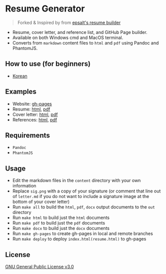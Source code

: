 # Resume Generator
> Forked & Inspired by from [epsalt's resume builder](https://github.com/epsalt/resume-builder)

* Resume, cover letter, and reference list, and GitHub Page builder.
* Available on both Windows cmd and MacOS terminal.
* Converts from `markdown` content files to `html` and `pdf` using Pandoc and PhantomJS.

## How to use (for beginners)
- [Korean](installation_ko.md)

## Examples
- Website: [gh-pages][resume-gh-pages]
- Resume: [html][resume-html], [pdf][resume-pdf]
- Cover letter: [html][letter-html], [pdf][letter-pdf]
- References: [html][references-html], [pdf][references-pdf]

## Requirements
- `Pandoc`
- `PhantomJS`

## Usage
- Edit the markdown files in the `content` directory with your own
  information
- Replace `sig.png` with a copy of your signature (or comment that
  line out of `letter.md` if you do not want to include a signature
  image at the bottom of your cover letter)
- Run `make all` to build the `html`, `pdf`, `docx` output documents to
  the `out` directory
- Run `make html` to build just the `html` documents
- Run `make pdf` to build just the `pdf` documents
- Run `make docx` to build just the `docx` documents
- Run `make gh-pages` to create gh-pages in local and remote branches
- Run `make deploy` to deploy `index.html(resume.html)` to gh-pages


## License
[GNU General Public License v3.0](LICENSE.md) 

[resume-gh-pages]: https://sujinleeme.github.io/resume-maker/
[resume-html]: https://s3-us-west-2.amazonaws.com/epsalt-resume-builder/resume.html
[resume-pdf]: https://s3-us-west-2.amazonaws.com/epsalt-resume-builder/resume.pdf
[letter-html]: https://s3-us-west-2.amazonaws.com/epsalt-resume-builder/letter.html
[letter-pdf]: https://s3-us-west-2.amazonaws.com/epsalt-resume-builder/letter.pdf
[references-html]: https://s3-us-west-2.amazonaws.com/epsalt-resume-builder/references.html
[references-pdf]: https://s3-us-west-2.amazonaws.com/epsalt-resume-builder/references.pdf
"# my-resume" 
